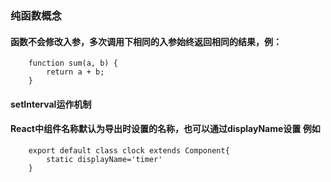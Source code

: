 <!--
 * @Description: This is React basics.
 * @Author: dailinbo
 * @Date: 2019-11-26 09:32:59
 * @LastEditors: dailinbo
 * @LastEditTime: 2019-11-26 11:15:18
 -->
### 纯函数概念
#### 函数不会修改入参，多次调用下相同的入参始终返回相同的结果，例：
```
    function sum(a, b) {
        return a + b;
    }
```
#### setInterval运作机制

#### React中组件名称默认为导出时设置的名称，也可以通过displayName设置 例如
```
    export default class clock extends Component{
        static displayName='timer'
    }
```
